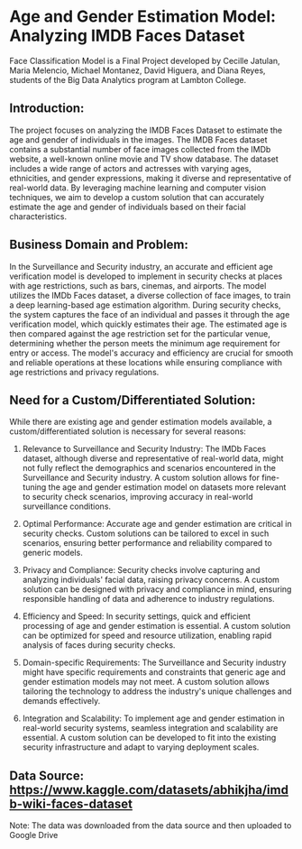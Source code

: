 # Age and Gender Estimation Model: Analyzing IMDB Faces Dataset
Face Classification Model is a Final Project developed by Cecille Jatulan, Maria Melencio, Michael Montanez, David Higuera, and Diana Reyes, students of the Big Data Analytics program at Lambton College.

## Introduction:
The project focuses on analyzing the IMDB Faces Dataset to estimate the age and gender of individuals in the images. The IMDB Faces dataset contains a substantial number of face images collected from the IMDb website, a well-known online movie and TV show database. The dataset includes a wide range of actors and actresses with varying ages, ethnicities, and gender expressions, making it diverse and representative of real-world data. By leveraging machine learning and computer vision techniques, we aim to develop a custom solution that can accurately estimate the age and gender of individuals based on their facial characteristics.

## Business Domain and Problem:
In the Surveillance and Security industry, an accurate and efficient age verification model is developed to implement in security checks at places with age restrictions, such as bars, cinemas, and airports. The model utilizes the IMDb Faces dataset, a diverse collection of face images, to train a deep learning-based age estimation algorithm. During security checks, the system captures the face of an individual and passes it through the age verification model, which quickly estimates their age. The estimated age is then compared against the age restriction set for the particular venue, determining whether the person meets the minimum age requirement for entry or access. The model's accuracy and efficiency are crucial for smooth and reliable operations at these locations while ensuring compliance with age restrictions and privacy regulations.

## Need for a Custom/Differentiated Solution:
While there are existing age and gender estimation models available, a custom/differentiated solution is necessary for several reasons:

1. Relevance to Surveillance and Security Industry: The IMDb Faces dataset, although diverse and representative of real-world data, might not fully reflect the demographics and scenarios encountered in the Surveillance and Security industry. A custom solution allows for fine-tuning the age and gender estimation model on datasets more relevant to security check scenarios, improving accuracy in real-world surveillance conditions.

2. Optimal Performance: Accurate age and gender estimation are critical in security checks. Custom solutions can be tailored to excel in such scenarios, ensuring better performance and reliability compared to generic models.

3. Privacy and Compliance: Security checks involve capturing and analyzing individuals' facial data, raising privacy concerns. A custom solution can be designed with privacy and compliance in mind, ensuring responsible handling of data and adherence to industry regulations.

4. Efficiency and Speed: In security settings, quick and efficient processing of age and gender estimation is essential. A custom solution can be optimized for speed and resource utilization, enabling rapid analysis of faces during security checks.

5. Domain-specific Requirements: The Surveillance and Security industry might have specific requirements and constraints that generic age and gender estimation models may not meet. A custom solution allows tailoring the technology to address the industry's unique challenges and demands effectively.

6. Integration and Scalability: To implement age and gender estimation in real-world security systems, seamless integration and scalability are essential. A custom solution can be developed to fit into the existing security infrastructure and adapt to varying deployment scales.

## Data Source: https://www.kaggle.com/datasets/abhikjha/imdb-wiki-faces-dataset
Note: The data was downloaded from the data source and then uploaded to Google Drive

